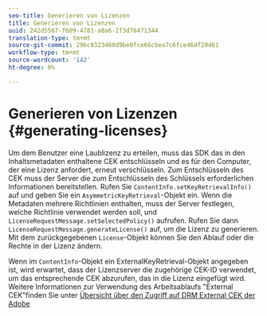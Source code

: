 ```yaml
---
seo-title: Generieren von Lizenzen
title: Generieren von Lizenzen
uuid: 242d5567-f609-4781-a8a6-2f3d78471344
translation-type: tm+mt
source-git-commit: 29bc8323460d9be0fce66cbea7c6fce46df20d61
workflow-type: tm+mt
source-wordcount: '142'
ht-degree: 0%

---
```



# Generieren von Lizenzen {#generating-licenses}

Um dem Benutzer eine Laublizenz zu erteilen, muss das SDK das in den Inhaltsmetadaten enthaltene CEK entschlüsseln und es für den Computer, der eine Lizenz anfordert, erneut verschlüsseln. Zum Entschlüsseln des CEK muss der Server die zum Entschlüsseln des Schlüssels erforderlichen Informationen bereitstellen. Rufen Sie `ContentInfo.setKeyRetrievalInfo()` auf und geben Sie ein `AsymmetricKeyRetrieval`-Objekt ein. Wenn die Metadaten mehrere Richtlinien enthalten, muss der Server festlegen, welche Richtlinie verwendet werden soll, und `LicenseRequestMessage.setSelectedPolicy()` aufrufen. Rufen Sie dann `LicenseRequestMessage.generateLicense()` auf, um die Lizenz zu generieren. Mit dem zurückgegebenen `License`-Objekt können Sie den Ablauf oder die Rechte in der Lizenz ändern.

Wenn im `ContentInfo`-Objekt ein ExternalKeyRetrieval-Objekt angegeben ist, wird erwartet, dass der Lizenzserver die zugehörige CEK-ID verwendet, um das entsprechende CEK abzurufen, das in die Lizenz eingefügt wird. Weitere Informationen zur Verwendung des Arbeitsablaufs &quot;External CEK&quot;finden Sie unter [Übersicht über den Zugriff auf DRM External CEK der Adobe](../../../aaxs-drm-xkey-mgmt/aaxs-drm-using-external-cek-overview.md)
